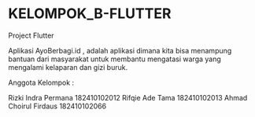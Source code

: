 # KELOMPOK_B-FLUTTER
Project Flutter

Aplikasi AyoBerbagi.id , adalah aplikasi dimana kita bisa menampung bantuan dari masyarakat untuk membantu mengatasi warga yang mengalami kelaparan dan gizi buruk.

Anggota Kelompok :

Rizki Indra Permana   182410102012
Rifqie Ade Tama       182410102013
Ahmad Choirul Firdaus 182410102066
